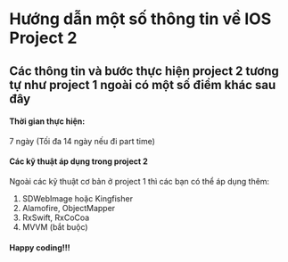 # Hướng dẫn một số thông tin về IOS Project 2

## Các thông tin và bước thực hiện project 2 tương tự như project 1 ngoài có một số điểm khác sau đây
#### Thời gian thực hiện:
7 ngày (Tối đa 14 ngày nếu đi part time)

#### Các kỹ thuật áp dụng trong project 2
Ngoài các kỹ thuật cơ bản ở project 1 thì các bạn có thể áp dụng thêm:
1. SDWebImage hoặc Kingfisher
2. Alamofire, ObjectMapper
3. RxSwift, RxCoCoa
4. MVVM (bắt buộc)

#### Happy coding!!!
